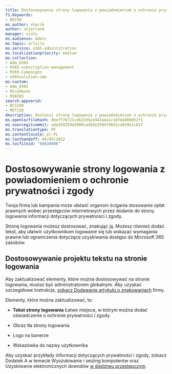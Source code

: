 ```yaml
---
title: Dostosowywanie strony logowania z powiadomieniem o ochronie prywatności i zgody
f1.keywords:
- NOCSH
ms.author: sharik
author: skjerland
manager: scotv
ms.audience: Admin
ms.topic: article
ms.service: o365-administration
ms.localizationpriority: medium
ms.collection:
- Adm_O365
- M365-subscription-management
- M365-Campaigns
- m365solution-smb
ms.custom:
- Adm_O365
- MiniMaven
- MSB365
search.appverid:
- BCS160
- MET150
description: Dostosuj stronę logowania z powiadomieniem o ochronie prywatności i zgodzie na Microsoft 365.
ms.openlocfilehash: 8beff76721ce622d5e1943aea1c16fda90b052f1
ms.sourcegitcommit: adea59259a5900cad5de29ddf46d1ca9e9e1c82f
ms.translationtype: MT
ms.contentlocale: pl-PL
ms.lasthandoff: 04/04/2022
ms.locfileid: "64634696"
---
```

# <a name="customize-your-sign-in-page-with-a-privacy-and-consent-notice"></a>Dostosowywanie strony logowania z powiadomieniem o ochronie prywatności i zgody

Twoja firma lub kampania może ułatwić organom ścigania stosowanie opłat prawnych wobec przestępców internetowych przez dodanie do strony logowania informacji dotyczących prywatności i zgody.

Stronę logowania możesz dostosować, znakując ją. Możesz również dodać tekst, aby ułatwić użytkownikom logowanie się lub wskazać wymagania prawne lub ograniczenia dotyczące uzyskiwania dostępu do Microsoft 365 zasobów.

## <a name="design-customization-the-text-on-your-sign-in-page"></a>Dostosowywanie projektu tekstu na stronie logowania

Aby zaktualizować elementy, które można dostosowywać na stronie logowania, musisz być administratorem globalnym. Aby uzyskać szczegółowe instrukcje, [zobacz Dodawanie artykułu o znakowaniach](/azure/active-directory/fundamentals/customize-branding) firmy.

Elementy, które można zaktualizować, to:

- **Tekst strony logowania** Łatwe miejsce, w którym można dodać oświadczenie o ochronie prywatności i zgody.

- Obraz tła strony logowania

- Logo na banerze

- Wskazówka do nazwy użytkownika

Aby uzyskać przykłady informacji dotyczących prywatności i zgody, zobacz Dodatek A w temacie Wyszukiwanie i seizing komputerów oraz Uzyskiwanie elektronicznych dowodów [w śledztwu przestępczym](https://www.justice.gov/sites/default/files/criminal-ccips/legacy/2015/01/14/ssmanual2009.pdf).